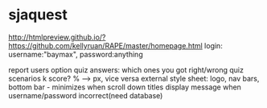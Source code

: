# sjaquest

http://htmlpreview.github.io/?https://github.com/kellyruan/RAPE/master/homepage.html
login: username:"baymax", password:anything

report users option
quiz answers: which ones you got right/wrong
quiz scenarios k score?
% -->  px, vice versa
external style sheet: logo, nav bars, bottom bar - minimizes when scroll down
titles
display message when username/password incorrect(need database)

